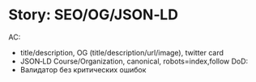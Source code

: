 ﻿# Story: SEO/OG/JSON‑LD
AC:
- title/description, OG (title/description/url/image), twitter card
- JSON‑LD Course/Organization, canonical, robots=index,follow
DoD:
- Валидатор без критических ошибок
